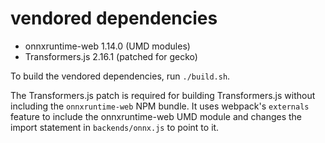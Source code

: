 # vendored dependencies

- onnxruntime-web 1.14.0 (UMD modules)
- Transformers.js 2.16.1 (patched for gecko)

To build the vendored dependencies, run `./build.sh`.

The Transformers.js patch is required for building Transformers.js
without including the `onnxruntime-web` NPM bundle. It uses
webpack's `externals` feature to include the onnxruntime-web UMD
module and changes the import statement in `backends/onnx.js` to
point to it.
